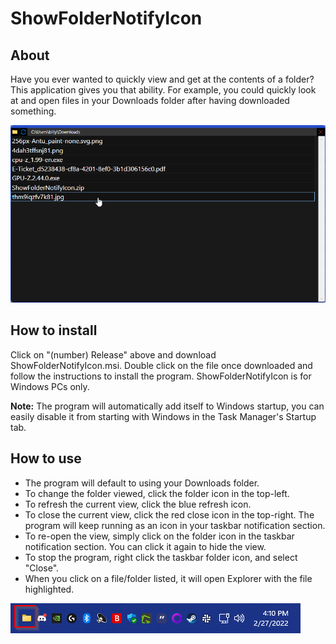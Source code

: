 # ShowFolderNotifyIcon

## About
Have you ever wanted to quickly view and get at the contents of a folder? This application gives you that ability. For example, you could quickly look at and open files in your Downloads folder after having downloaded something.

![ShowFolderNotifyIcon Screenshot](MainWindow.png)

## How to install
Click on "(number) Release" above and download ShowFolderNotifyIcon.msi. Double click on the file once downloaded and follow the instructions to install the program. ShowFolderNotifyIcon is for Windows PCs only.

**Note:** The program will automatically add itself to Windows startup, you can easily disable it from starting with Windows in the Task Manager's Startup tab.

## How to use
* The program will default to using your Downloads folder.
* To change the folder viewed, click the folder icon in the top-left.
* To refresh the current view, click the blue refresh icon.
* To close the current view, click the red close icon in the top-right. The program will keep running as an icon in your taskbar notification section.
* To re-open the view, simply click on the folder icon in the taskbar notification section. You can click it again to hide the view.
* To stop the program, right click the taskbar folder icon, and select "Close".
* When you click on a file/folder listed, it will open Explorer with the file highlighted.

![Taskbar Icon Screenshot](TaskbarIcon.png)